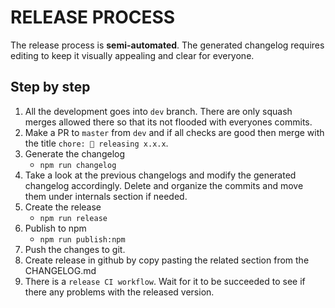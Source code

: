 # RELEASE PROCESS

The release process is **semi-automated**. The generated changelog requires editing to keep it visually appealing and clear for everyone.

## Step by step

1. All the development goes into `dev` branch. There are only squash merges allowed there so that its not flooded with everyones commits.
2. Make a PR to `master` from `dev` and if all checks are good then merge with the title `chore: 🔧 releasing x.x.x`.
3. Generate the changelog
   - `npm run changelog`
4. Take a look at the previous changelogs and modify the generated changelog accordingly. Delete and organize the commits and move them under internals section if needed.
5. Create the release
   - `npm run release`
6. Publish to npm
   - `npm run publish:npm`
7. Push the changes to git.
8. Create release in github by copy pasting the related section from the CHANGELOG.md
9. There is a `release CI workflow`. Wait for it to be succeeded to see if there any problems with the released version.
